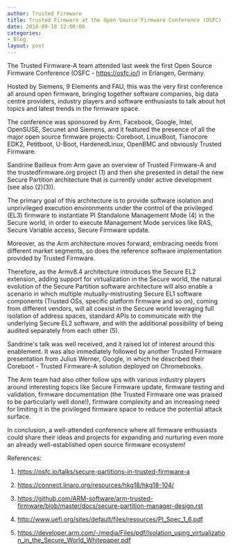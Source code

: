 ```yaml
---
author: Trusted Firmware
title: Trusted Firmware at the Open Source Firmware Conference (OSFC) - Erlangen, 12-15 Sep 2018
date: 2018-09-18 12:00:00
categories:
- Blog
layout: post
---
```

The Trusted Firmware-A team attended last week the first Open Source Firmware Conference (OSFC - https://osfc.io/) in Erlangen, Germany.

Hosted by Siemens, 9 Elements and FAU, this was the very first conference all around open firmware, bringing together software companies, big data centre providers, industry players and software enthusiasts to talk about hot topics and latest trends in the firmware space.

The conference was sponsored by Arm, Facebook, Google, Intel, OpenSUSE, Secunet and Siemens, and it featured the presence of all the major open source firmware projects: Coreboot, LinuxBoot, Tianocore EDK2, Petitboot, U-Boot, HardenedLinux, OpenBMC and obviously Trusted Firmware.

Sandrine Bailleux from Arm gave an overview of Trusted Firmware-A and the trustedfirmware.org project (1) and then she presented in detail the new Secure Partition architecture that is currently under active development (see also (2)(3)).

The primary goal of this architecture is to provide software isolation and unprivileged execution environments under the control of the privileged (EL3) firmware to instantiate PI Standalone Management Mode (4) in the Secure world, in order to execute Management Mode services like RAS, Secure Variable access, Secure Firmware update.

Moreover, as the Arm architecture moves forward, embracing needs from different market segments, so does the reference software implementation provided by Trusted Firmware.

Therefore, as the Armv8.4 architecture introduces the Secure EL2 extension, adding support for virtualization in the Secure world, the natural evolution of the Secure Partition software architecture will also enable a scenario in which multiple mutually-mistrusting Secure EL1 software components (Trusted OSs, specific platform firmware and so on), coming from different vendors, will all coexist in the Secure world leveraging full isolation of address spaces, standard APIs to communicate with the underlying Secure EL2 software, and with the additional possibility of being audited separately from each other (5).

Sandrine's talk was well received, and it raised lot of interest around this enablement. It was also immediately followed by another Trusted Firmware presentation from Julius Werner, Google, in which he described their Coreboot - Trusted Firmware-A solution deployed on Chromebooks.

The Arm team had also other follow ups with various industry players around interesting topics like Secure Firmware update, firmware testing and validation, firmware documentation (the Trusted Firmware one was praised to be particularly well done!), firmware complexity and an increasing need for limiting it in the privileged firmware space to reduce the potential attack surface.

In conclusion, a well-attended conference where all firmware enthusiasts could share their ideas and projects for expanding and nurturing even more an already well-established open source firmware ecosystem!

References:

1. https://osfc.io/talks/secure-partitions-in-trusted-firmware-a

2. https://connect.linaro.org/resources/hkg18/hkg18-104/

3. https://github.com/ARM-software/arm-trusted-firmware/blob/master/docs/secure-partition-manager-design.rst

4. http://www.uefi.org/sites/default/files/resources/PI_Spec_1_6.pdf

5. https://developer.arm.com/-/media/Files/pdf/Isolation_using_virtualization_in_the_Secure_World_Whitepaper.pdf



